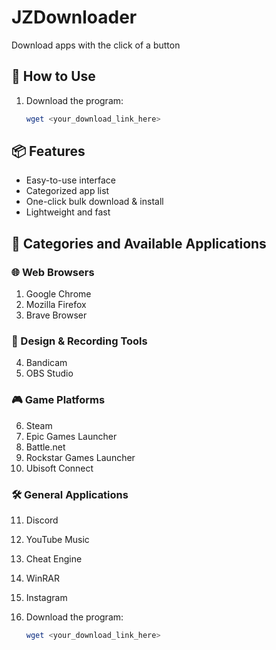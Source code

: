 # JZDownloader
Download apps with the click of a button
## 🚀 How to Use
1. Download the program:
   ```bash
   wget <your_download_link_here>

## 📦 Features

- Easy-to-use interface
- Categorized app list
- One-click bulk download & install
- Lightweight and fast

## 📂 Categories and Available Applications

### 🌐 Web Browsers
1. Google Chrome  
2. Mozilla Firefox  
3. Brave Browser

### 🎨 Design & Recording Tools
4. Bandicam  
5. OBS Studio

### 🎮 Game Platforms
6. Steam  
7. Epic Games Launcher  
8. Battle.net  
9. Rockstar Games Launcher  
10. Ubisoft Connect

### 🛠️ General Applications
11. Discord  
12. YouTube Music  
13. Cheat Engine  
14. WinRAR  
15. Instagram

1. Download the program:
   ```bash
   wget <your_download_link_here>
